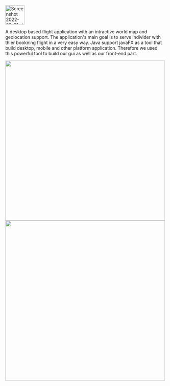 
<!-- JetStream -->

<img width="60" alt="Screenshot 2022-03-31 at 22 06 54" src="https://user-images.githubusercontent.com/51061202/161141094-c33fadd2-2135-41b8-b047-fdcdc209d465.png">

A desktop based flight application with an intractive world map and geolocation support.
The application's main goal is to serve individer with thier bookning flight in a very easy way.
Java support javaFX as a tool that build desktop, mobile and other platform application. Therefore we used this powerful tool to build our gui as well as our front-end part.


<p>
  <img src="https://user-images.githubusercontent.com/51061202/161708407-1d4a5a07-e801-4e33-8e84-9ccc5e0acaaf.png" width="500" />
  <img src="https://user-images.githubusercontent.com/51061202/162635351-d326e46f-6f09-4527-9e7e-15d125f04066.PNG" width="500" /> 
</p>

